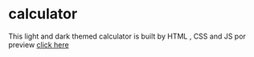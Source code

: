 # calculator 
This light and dark themed calculator is built by HTML , CSS and JS 
por preview [click here](https://aditya-kolluru.github.io/calculator/)
